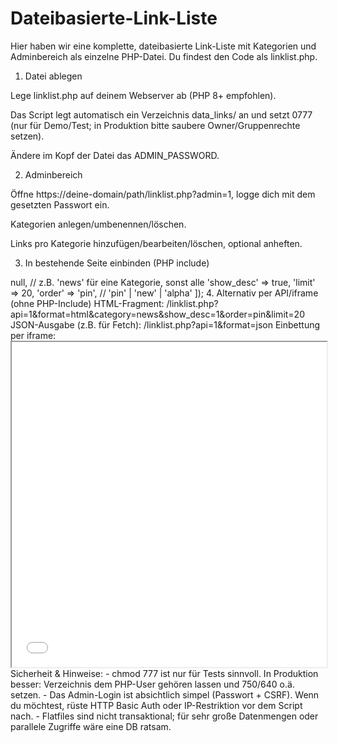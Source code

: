 # Dateibasierte-Link-Liste
Hier haben wir eine komplette, dateibasierte Link-Liste mit Kategorien und Adminbereich als einzelne PHP-Datei.  Du findest den Code als linklist.php.

1. Datei ablegen

Lege linklist.php auf deinem Webserver ab (PHP 8+ empfohlen).

Das Script legt automatisch ein Verzeichnis data_links/ an und setzt 0777 (nur für Demo/Test; in Produktion bitte saubere Owner/Gruppenrechte setzen).

Ändere im Kopf der Datei das ADMIN_PASSWORD.

2. Adminbereich

Öffne https://deine-domain/path/linklist.php?admin=1, logge dich mit dem gesetzten Passwort ein.

Kategorien anlegen/umbenennen/löschen.

Links pro Kategorie hinzufügen/bearbeiten/löschen, optional anheften.

3. In bestehende Seite einbinden (PHP include)

<?php
include __DIR__ . '/linklist.php';

echo render_linklist([
  'category'  => null,   // z.B. 'news' für eine Kategorie, sonst alle
  'show_desc' => true,
  'limit'     => 20,
  'order'     => 'pin',  // 'pin' | 'new' | 'alpha'
]);

4. Alternativ per API/iframe (ohne PHP-Include)
HTML-Fragment: 
/linklist.php?api=1&format=html&category=news&show_desc=1&order=pin&limit=20

JSON-Ausgabe (z.B. für Fetch):
/linklist.php?api=1&format=json

Einbettung per iframe:
<iframe src="/path/linklist.php?api=1&format=html&show_desc=1" width="100%" height="520"></iframe>

Sicherheit & Hinweise:
- chmod 777 ist nur für Tests sinnvoll. In Produktion besser: Verzeichnis dem PHP-User gehören lassen und 750/640 o.ä. setzen.

- Das Admin-Login ist absichtlich simpel (Passwort + CSRF). Wenn du möchtest, rüste HTTP Basic Auth oder IP-Restriktion vor dem Script nach.

- Flatfiles sind nicht transaktional; für sehr große Datenmengen oder parallele Zugriffe wäre eine DB ratsam.

